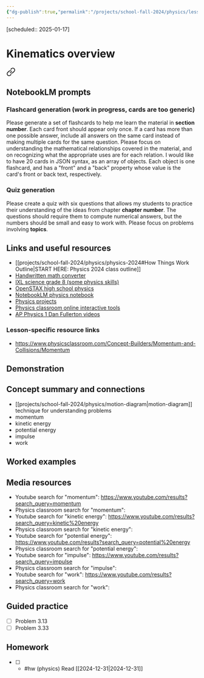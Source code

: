 ```yaml
---
{"dg-publish":true,"permalink":"/projects/school-fall-2024/physics/lessons/kinematic-overview/"}
---
```



[scheduled:: 2025-01-17]

#  Kinematics overview


<div class="transclusion internal-embed is-loaded"><a class="markdown-embed-link" href="/projects/school-fall-2024/physics/physics-2024/#notebook-lm-prompts" aria-label="Open link"><svg xmlns="http://www.w3.org/2000/svg" width="24" height="24" viewBox="0 0 24 24" fill="none" stroke="currentColor" stroke-width="2" stroke-linecap="round" stroke-linejoin="round" class="svg-icon lucide-link"><path d="M10 13a5 5 0 0 0 7.54.54l3-3a5 5 0 0 0-7.07-7.07l-1.72 1.71"></path><path d="M14 11a5 5 0 0 0-7.54-.54l-3 3a5 5 0 0 0 7.07 7.07l1.71-1.71"></path></svg></a><div class="markdown-embed">



## NotebookLM prompts

### Flashcard generation (work in progress, cards are too generic)

Please generate a set of flashcards to help me learn the material in **section number**. Each card front should appear only once. If a card has more than one possible answer, include all answers on the same card instead of making multiple cards for the same question. Please focus on understanding the mathematical relationships covered in the material, and on recognizing what the appropriate uses are for each relation. I would like to have 20 cards in JSON syntax, as an array of objects. Each object is one flashcard, and has a "front" and a "back" property whose value is the card's front or back text, respectively.

### Quiz generation

Please create a quiz with six questions that allows my students to practice their understanding of the ideas from chapter **chapter number**. The questions should require them to compute numerical answers, but the numbers should be small and easy to work with. Please focus on problems involving **topics**.



</div></div>


## Links and useful resources 

- [[projects/school-fall-2024/physics/physics-2024#How Things Work Outline\|START HERE: Physics 2024 class outline]]
- [Handwritten math converter](https://webdemo.myscript.com/views/math/index.html#)
- [IXL science grade 8 (some physics skills)](https://www.ixl.com/science/grade-8)
- [OpenSTAX high school physics](https://openstax.org/books/physics/pages/1-introduction)
- [NotebookLM physics notebook](https://notebooklm.google.com/notebook/94fe29f5-cebb-4621-9e03-d20110b7a978)
- [Physics projects](https://www.sciencebuddies.org/science-fair-projects/science-projects/physics/high-school)
- [Physics classroom online interactive tools](https://www.physicsclassroom.com)
- [AP Physics 1 Dan Fullerton videos](https://www.youtube.com/playlist?list=PLd2HWlWc-MsysWuL9ksneEM8cl5bk3bHH)


### Lesson-specific resource links

- https://www.physicsclassroom.com/Concept-Builders/Momentum-and-Collisions/Momentum 


## Demonstration


## Concept summary and connections


- [[projects/school-fall-2024/physics/motion-diagram\|motion-diagram]] technique for understanding problems
- momentum 
- kinetic energy 
- potential energy 
- impulse 
- work 

## Worked examples



## Media resources

- Youtube search for "momentum": https://www.youtube.com/results?search_query=momentum 
- Physics classroom search for "momentum": 
- Youtube search for "kinetic energy": https://www.youtube.com/results?search_query=kinetic%20energy 
- Physics classroom search for "kinetic energy": 
- Youtube search for "potential energy": https://www.youtube.com/results?search_query=potential%20energy 
- Physics classroom search for "potential energy": 
- Youtube search for "impulse": https://www.youtube.com/results?search_query=impulse 
- Physics classroom search for "impulse": 
- Youtube search for "work": https://www.youtube.com/results?search_query=work 
- Physics classroom search for "work": 

## Guided practice


- [ ] Problem 3.13  
- [ ] Problem 3.33  

## Homework


- [ ] - #hw (physics) Read [[2024-12-31\|2024-12-31]] 

